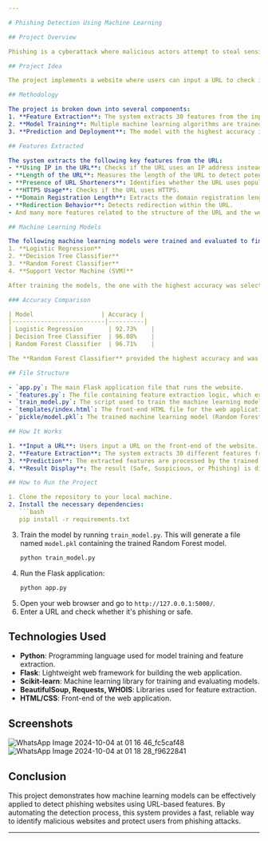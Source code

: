 ```yaml
---

# Phishing Detection Using Machine Learning

## Project Overview

Phishing is a cyberattack where malicious actors attempt to steal sensitive information (like passwords or credit card details) by disguising themselves as trustworthy entities through fake websites. This project aims to develop a **phishing detection system** using machine learning algorithms to classify URLs as *safe*, *suspicious*, or *phishing*. The system extracts features from a URL, processes them through a machine learning model, and predicts the legitimacy of the website.

## Project Idea

The project implements a website where users can input a URL to check if it is safe or phishing. The system uses various features of the URL, such as length, domain name, HTTPS usage, and redirection behavior, to detect phishing attempts. This information is processed by a trained machine learning model to predict the nature of the website.

## Methodology

The project is broken down into several components:
1. **Feature Extraction**: The system extracts 30 features from the input URL, including the presence of an IP address, length of the URL, usage of shortened URLs, redirection, and domain registration length.
2. **Model Training**: Multiple machine learning algorithms are trained on a labeled dataset that contains information about phishing and non-phishing websites.
3. **Prediction and Deployment**: The model with the highest accuracy is saved and used to predict whether an input URL is phishing or not. The prediction is displayed to the user on a web interface built using Flask.

## Features Extracted

The system extracts the following key features from the URL:
- **Using IP in the URL**: Checks if the URL uses an IP address instead of a domain name.
- **Length of the URL**: Measures the length of the URL to detect potential phishing attempts.
- **Presence of URL Shorteners**: Identifies whether the URL uses popular shortening services (e.g., bit.ly, goo.gl).
- **HTTPS Usage**: Checks if the URL uses HTTPS.
- **Domain Registration Length**: Extracts the domain registration length using a WHOIS lookup.
- **Redirection Behavior**: Detects redirection within the URL.
- And many more features related to the structure of the URL and the website’s metadata.

## Machine Learning Models

The following machine learning models were trained and evaluated to find the best-performing model:
1. **Logistic Regression**
2. **Decision Tree Classifier**
3. **Random Forest Classifier**
4. **Support Vector Machine (SVM)**

After training the models, the one with the highest accuracy was selected for deployment in the web application.

### Accuracy Comparison

| Model                   | Accuracy |
|--------------------------|----------|
| Logistic Regression       | 92.73%    |
| Decision Tree Classifier  | 96.08%    |
| Random Forest Classifier  | 96.71%    |

The **Random Forest Classifier** provided the highest accuracy and was chosen for the final implementation.

## File Structure

- `app.py`: The main Flask application file that runs the website.
- `features.py`: The file containing feature extraction logic, which extracts relevant data from the URL.
- `train_model.py`: The script used to train the machine learning models and save the best-performing model.
- `templates/index.html`: The front-end HTML file for the web application.
- `pickle/model.pkl`: The trained machine learning model (Random Forest Classifier) saved for future predictions.

## How It Works

1. **Input a URL**: Users input a URL on the front-end of the website.
2. **Feature Extraction**: The system extracts 30 different features from the URL.
3. **Prediction**: The extracted features are processed by the trained Random Forest model, which predicts whether the URL is phishing, suspicious, or safe.
4. **Result Display**: The result (Safe, Suspicious, or Phishing) is displayed to the user on the same page.

## How to Run the Project

1. Clone the repository to your local machine.
2. Install the necessary dependencies:
   ```bash
   pip install -r requirements.txt
   ```
3. Train the model by running `train_model.py`. This will generate a file named `model.pkl` containing the trained Random Forest model.
   ```bash
   python train_model.py
   ```
4. Run the Flask application:
   ```bash
   python app.py
   ```
5. Open your web browser and go to `http://127.0.0.1:5000/`.
6. Enter a URL and check whether it's phishing or safe.

## Technologies Used

- **Python**: Programming language used for model training and feature extraction. 
- **Flask**: Lightweight web framework for building the web application.
- **Scikit-learn**: Machine learning library for training and evaluating models.
- **BeautifulSoup, Requests, WHOIS**: Libraries used for feature extraction.
- **HTML/CSS**: Front-end of the web application.

## Screenshots
![WhatsApp Image 2024-10-04 at 01 16 46_fc5caf48](https://github.com/user-attachments/assets/721e409a-b28b-4da5-b069-88eccbcad590)
![WhatsApp Image 2024-10-04 at 01 18 28_f9622841](https://github.com/user-attachments/assets/7595c939-9a83-43bd-b8ff-71d51c29fbcb)


## Conclusion

This project demonstrates how machine learning models can be effectively applied to detect phishing websites using URL-based features. By automating the detection process, this system provides a fast, reliable way to identify malicious websites and protect users from phishing attacks.

--- 
```


